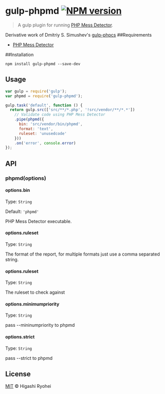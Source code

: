 # gulp-phpmd [![NPM version](https://badge.fury.io/js/gulp-phpmd.png)](https://www.npmjs.org/package/gulp-phpmd)

> A gulp plugin for running [PHP Mess Detector](https://github.com/squizlabs/PHP_CodeSniffer).

Derivative work of Dmitriy S. Simushev's [gulp-phpcs](https://github.com/JustBlackBird/gulp-phpcs)
##Requirements
 - [PHP Mess Detector](https://github.com/squizlabs/php_codesniffer#installation)

##Installation
```shell
npm install gulp-phpmd --save-dev
```

## Usage

```js
var gulp = require('gulp');
var phpmd = require('gulp-phpmd');

gulp.task('default', function () {
  return gulp.src(['src/**/*.php', '!src/vendor/**/*.*'])
    // Validate code using PHP Mess Detector
    .pipe(phpmd({
      bin: 'src/vendor/bin/phpmd',
      format: 'text',
      ruleset: 'unusedcode'
    }))
    .on('error', console.error)
});
```


## API

### phpmd(options)

#### options.bin

Type: `String`

Default: `'phpmd'`

PHP Mess Detector executable.

#### options.ruleset

Type: `String`

The format of the report, for multiple formats just use a comma separated
string.

#### options.ruleset

Type: `String`

The ruleset to check against

#### options.minimumpriority

Type: `String`

pass --mininumpriority to phpmd

#### options.strict

Type: `String`

pass --strict to phpmd


## License

[MIT](http://opensource.org/licenses/MIT) © Higashi Ryohei
